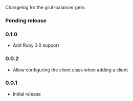 Changelog for the gruf-balancer gem.

### Pending release

### 0.1.0

- Add Ruby 3.0 support

### 0.0.2

- Allow configuring the client class when adding a client

### 0.0.1

- Initial release
